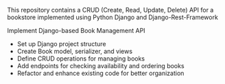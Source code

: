 This repository contains a CRUD (Create, Read, Update, Delete) API for a bookstore implemented using Python Django and Django-Rest-Framework






Implement Django-based Book Management API

- Set up Django project structure
- Create Book model, serializer, and views
- Define CRUD operations for managing books
- Add endpoints for checking availability and ordering books
- Refactor and enhance existing code for better organization
